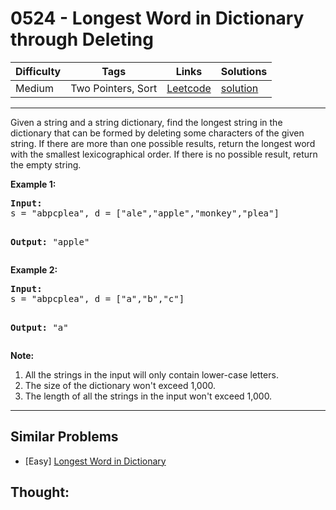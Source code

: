 # 0524 - Longest Word in Dictionary through Deleting

Difficulty  | Tags | Links | Solutions
----------- | ---- | ----- | -----
Medium | Two Pointers, Sort | [Leetcode](https://leetcode.com/problems/longest-word-in-dictionary-through-deleting) | [solution](https://leetcode.com/problems/longest-word-in-dictionary-through-deleting/solution/)


-----------

<p>
Given a string and a string dictionary, find the longest string in the dictionary that can be formed by deleting some characters of the given string. If there are more than one possible results, return the longest word with the smallest lexicographical order. If there is no possible result, return the empty string.
</p>
<p><b>Example 1:</b><br>
<pre>
<b>Input:</b>
s = "abpcplea", d = ["ale","apple","monkey","plea"]

<b>Output:</b> 
"apple"
</pre>
</p>

</p>
<p><b>Example 2:</b><br>
<pre>
<b>Input:</b>
s = "abpcplea", d = ["a","b","c"]

<b>Output:</b> 
"a"
</pre>
</p>

<p><b>Note:</b><br>
<ol>
<li>All the strings in the input will only contain lower-case letters.</li>
<li>The size of the dictionary won't exceed 1,000.</li>
<li>The length of all the strings in the input won't exceed 1,000.</li>
</ol>
</p>

-----------


## Similar Problems

- [Easy] [Longest Word in Dictionary](longest-word-in-dictionary)




## Thought:
